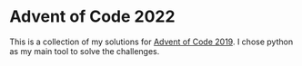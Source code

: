 # Advent of Code 2022

This is a collection of my solutions for [Advent of Code 2019](https://adventofcode.com/2019).
I chose python as my main tool to solve the challenges.

